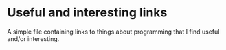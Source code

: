 Useful and interesting links
============================

A simple file containing links to things about programming that I find useful and/or interesting.
